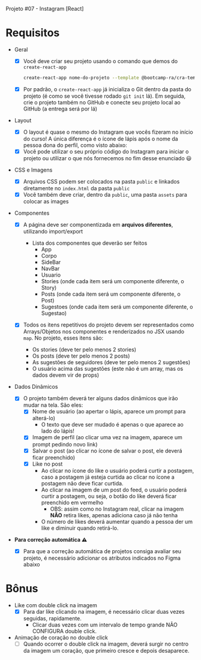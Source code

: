 Projeto #07 - Instagram [React]

# Requisitos

- Geral
    - [x]  Você deve criar seu projeto usando o comando que demos do `create-react-app`
        
        ```bash
        create-react-app nome-do-projeto --template @bootcamp-ra/cra-template-semana1
        ```
        
    - [x]  Por padrão, o `create-react-app` já inicializa o Git dentro da pasta do projeto (é como se você tivesse rodado `git init` lá). Em seguida, crie o projeto também no GitHub e conecte seu projeto local ao GitHub (a entrega será por lá)
- Layout
    - [x]  O layout é quase o mesmo do Instagram que vocês fizeram no início do curso! A única diferença é o ícone de lápis após o nome da pessoa dona do perfil, como visto abaixo:
    - [x]  Você pode utilizar o seu próprio código do Instagram para iniciar o projeto ou utilizar o que nós fornecemos no fim desse enunciado 😃
    
- CSS e Imagens
    - [x]  Arquivos CSS podem ser colocados na pasta `public` e linkados diretamente no `index.html` da pasta `public`
    - [x]  Você também deve criar, dentro da `public`, uma pasta `assets` para colocar as images
- Componentes
    - [x]  A página deve ser componentizada em **arquivos diferentes**, utilizando import/export
        - Lista dos componentes que deverão ser feitos
            - App
            - Corpo
            - SideBar
            - NavBar
            - Usuario
            - Stories (onde cada item será um componente diferente, o Story)
            - Posts (onde cada item será um componente diferente, o Post)
            - Sugestoes (onde cada item será um componente diferente, o Sugestao)
            
    - [x]  Todos os itens repetitivos do projeto devem ser representados como Arrays/Objetos nos componentes e renderizados no JSX usando `map`. No projeto, esses itens são:
        - Os stories (deve ter pelo menos 2 stories)
        - Os posts (deve ter pelo menos 2 posts)
        - As sugestões de seguidores (deve ter pelo menos 2 sugestões)
        - O usuário acima das sugestões (este não é um array, mas os dados devem vir de props)
                
- Dados Dinâmicos
    - [x]  O projeto também deverá ter alguns dados dinâmicos que irão mudar na tela. São eles:
        - [x]  Nome de usuário (ao apertar o lápis, aparece um prompt para alterá-lo)
            - O texto que deve ser mudado é apenas o que aparece ao lado do lápis!
        - [x]  Imagem de perfil (ao clicar uma vez na imagem, aparece um prompt pedindo novo link)
        - [x]  Salvar o post (ao clicar no ícone de salvar o post, ele deverá ficar preenchido)
        - [x]  Like no post
            - Ao clicar no ícone do like o usuário poderá curtir a postagem, caso a postagem já esteja curtida ao clicar no ícone a postagem não deve ficar curtida.
            - Ao clicar na imagem de um post do feed, o usuário poderá curtir a postagem, ou seja, o botão do like deverá ficar preenchido em vermelho
                - OBS: assim como no Instagram real, clicar na imagem **NÃO** retira likes, apenas adiciona caso já não tenha
            - O número de likes deverá aumentar quando a pessoa der um like e diminuir quando retirá-lo.

- **Para correção automática ⚠️**
    
    - [x] Para que a correção automática de projetos consiga avaliar seu projeto, é necessário adicionar os atributos indicados no Figma abaixo

# Bônus

- Like com double click na imagem
    - [x]  Para dar like clicando na imagem, é necessário clicar duas vezes seguidas, rapidamente.
        - Clicar duas vezes com um intervalo de tempo grande NÃO CONFIGURA double click.
- Animação de coração no double click
    - [ ]  Quando ocorrer o double click na imagem, deverá surgir no centro da imagem um coração, que primeiro cresce e depois desaparece.
